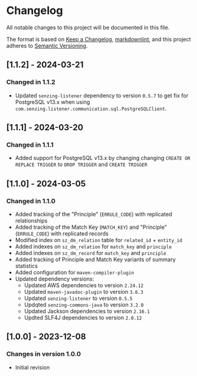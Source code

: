 # Changelog

All notable changes to this project will be documented in this file.

The format is based on [Keep a Changelog](https://keepachangelog.com/en/1.0.0/),
[markdownlint](https://dlaa.me/markdownlint/),
and this project adheres to [Semantic Versioning](https://semver.org/spec/v2.0.0.html).

## [1.1.2] - 2024-03-21

### Changed in 1.1.2

- Updated `senzing-listener` dependency to version `0.5.7` to get fix for PostgreSQL v13.x
  when using `com.senzing.listener.communication.sql.PostgreSQLClient`.

## [1.1.1] - 2024-03-20

### Changed in 1.1.1

- Added support for PostgreSQL v13.x by changing changing `CREATE OR REPLACE TRIGGER`
  to `DROP TRIGGER` and `CREATE TRIGGER`

## [1.1.0] - 2024-03-05

### Changed in 1.1.0

- Added tracking of the "Principle" (`ERRULE_CODE`) with replicated relationships
- Added tracking of the Match Key (`MATCH_KEY`) and "Principle" (`ERRULE_CODE`) 
  with replicated records
- Modified index on `sz_dm_relation` table for `related_id` + `entity_id`
- Added indexes on `sz_dm_relation` for `match_key` and `principle`
- Added indexes on `sz_dm_record` for `match_key` and `principle`
- Added tracking of Principle and Match Key variants of summary statistics
- Added configuration for `maven-compiler-plugin`
- Updated dependency versions:
    - Updated AWS dependencies to version `2.24.12`
    - Updated `maven-javadoc-plugin` to version `3.6.3`
    - Updated `senzing-listener` to version `0.5.5`
    - Updqted `senzing-commons-java` to version `3.2.0`
    - Updated Jackson dependencies to version `2.16.1`
    - Updted SLF4J dependencies to version `2.0.12`

## [1.0.0] - 2023-12-08

### Changes in version 1.0.0

- Initial revision
